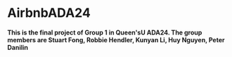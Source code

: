 # AirbnbADA24
**This is the final project of Group 1 in Queen'sU ADA24.
The group members are Stuart Fong, Robbie Hendler, Kunyan Li, Huy Nguyen, Peter Danilin**
